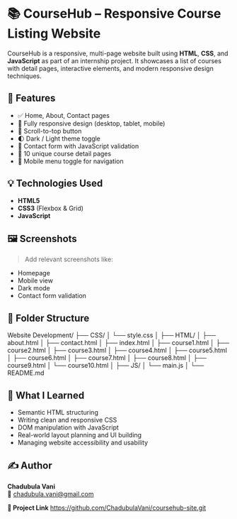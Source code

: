 # 📚 CourseHub – Responsive Course Listing Website

CourseHub is a responsive, multi-page website built using **HTML**, **CSS**, and **JavaScript** as part of an internship project. It showcases a list of courses with detail pages, interactive elements, and modern responsive design techniques.

## 🚀 Features

- ✅ Home, About, Contact pages
- 📱 Fully responsive design (desktop, tablet, mobile)
- 🔼 Scroll-to-top button
- 🌓 Dark / Light theme toggle
- 📩 Contact form with JavaScript validation
- 📑 10 unique course detail pages
- 📱 Mobile menu toggle for navigation

## 💡 Technologies Used

- **HTML5**
- **CSS3** (Flexbox & Grid)
- **JavaScript**

## 🖼️ Screenshots

> Add relevant screenshots like:
- Homepage
- Mobile view
- Dark mode
- Contact form validation

## 📂 Folder Structure

Website Development/
├── CSS/
│   └── style.css
│
├── HTML/
│   ├── about.html
│   ├── contact.html
│   ├── index.html
│   ├── course1.html
│   ├── course2.html
│   ├── course3.html
│   ├── course4.html
│   ├── course5.html
│   ├── course6.html
│   ├── course7.html
│   ├── course8.html
│   ├── course9.html
│   └── course10.html
│
├── JS/
│   └── main.js
│
└── README.md


## 🧠 What I Learned

- Semantic HTML structuring
- Writing clean and responsive CSS
- DOM manipulation with JavaScript
- Real-world layout planning and UI building
- Managing website accessibility and usability

## ✍️ Author

**Chadubula Vani**  
📩 chadubula.vani@gmail.com

**🔗 Project Link**
https://github.com/ChadubulaVani/coursehub-site.git


